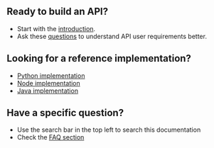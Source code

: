## Ready to build an API?

* Start with the [introduction](main-content/introduction).
* Ask these [questions](main-content/introduction#user-research) to understand API user requirements better.

## Looking for a reference implementation?

* [Python implementation](reference-implementations/python)
* [Node implementation](reference-implementations/node)
* [Java implementation](reference-implementations/java)

## Have a specific question?

* Use the search bar in the top left to search this documentation
* Check the [FAQ section](other/faq)



